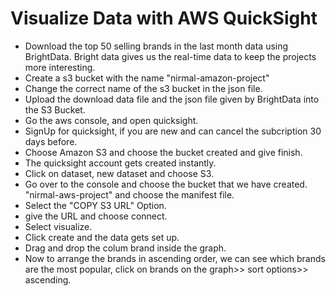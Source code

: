 # Visualize Data with AWS QuickSight

-  Download the top 50 selling brands in the last month data using BrightData. Bright data gives us the real-time data to keep the projects more interesting.
-  Create a s3 bucket with the name "nirmal-amazon-project"
- Change the correct name of the s3 bucket in the json file.
- Upload the download data file and the json file given by BrightData into the S3 Bucket.
- Go the aws console, and open quicksight.
- SignUp for quicksight, if you are new and can cancel the subcription 30 days before.
- Choose Amazon S3 and choose the bucket created and give finish.
- The quicksight account gets created instantly.
- Click on dataset, new dataset and choose S3. 
- Go over to the console and choose the bucket that we have created. "nirmal-aws-project" and choose the manifest file.
- Select the "COPY S3 URL" Option.
- give the URL and choose connect.
- Select visualize.
- Click create and the data gets set up.
- Drag and drop the colum brand inside the graph.
- Now to arrange the brands in ascending order, we can see which brands are the most popular, click on brands on the graph>> sort options>> ascending.





